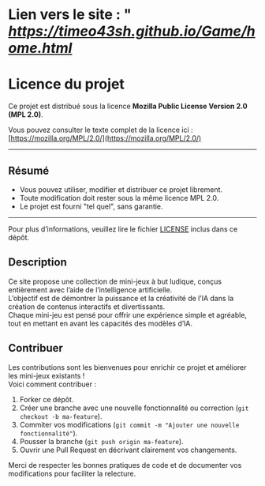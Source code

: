 # Lien vers le site : " ***https://timeo43sh.github.io/Game/home.html***

# Licence du projet

Ce projet est distribué sous la licence **Mozilla Public License Version 2.0 (MPL 2.0)**.

Vous pouvez consulter le texte complet de la licence ici :  
[https://mozilla.org/MPL/2.0/](https://mozilla.org/MPL/2.0/)

---

## Résumé

- Vous pouvez utiliser, modifier et distribuer ce projet librement.  
- Toute modification doit rester sous la même licence MPL 2.0.  
- Le projet est fourni "tel quel", sans garantie.

---

Pour plus d’informations, veuillez lire le fichier [LICENSE](./LICENSE) inclus dans ce dépôt.


## Description

Ce site propose une collection de mini-jeux à but ludique, conçus entièrement avec l’aide de l’intelligence artificielle.  
L’objectif est de démontrer la puissance et la créativité de l’IA dans la création de contenus interactifs et divertissants.  
Chaque mini-jeu est pensé pour offrir une expérience simple et agréable, tout en mettant en avant les capacités des modèles d’IA.

## Contribuer

Les contributions sont les bienvenues pour enrichir ce projet et améliorer les mini-jeux existants !  
Voici comment contribuer :

1. Forker ce dépôt.  
2. Créer une branche avec une nouvelle fonctionnalité ou correction (`git checkout -b ma-feature`).  
3. Commiter vos modifications (`git commit -m "Ajouter une nouvelle fonctionnalité"`).  
4. Pousser la branche (`git push origin ma-feature`).  
5. Ouvrir une Pull Request en décrivant clairement vos changements.

Merci de respecter les bonnes pratiques de code et de documenter vos modifications pour faciliter la relecture.

